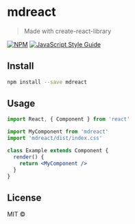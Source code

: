 # mdreact

> Made with create-react-library

[![NPM](https://img.shields.io/npm/v/mdreact.svg)](https://www.npmjs.com/package/mdreact) [![JavaScript Style Guide](https://img.shields.io/badge/code_style-standard-brightgreen.svg)](https://standardjs.com)

## Install

```bash
npm install --save mdreact
```

## Usage

```jsx
import React, { Component } from 'react'

import MyComponent from 'mdreact'
import 'mdreact/dist/index.css'

class Example extends Component {
  render() {
    return <MyComponent />
  }
}
```

## License

MIT © [](https://github.com/)
